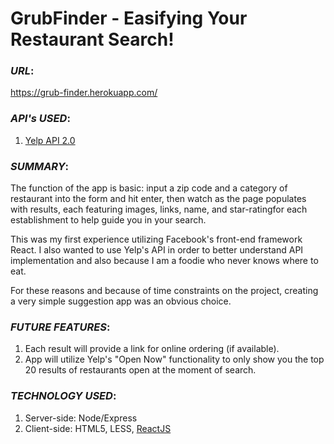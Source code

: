 # GrubFinder - Easifying Your Restaurant Search!

### _URL_:<br>
https://grub-finder.herokuapp.com/

### _API's_ _USED_:<br>
1. [Yelp API 2.0](https://www.yelp.com/developers/documentation/v2/overview)

### _SUMMARY_:<br> 
The function of the app is basic: input a zip code and a category of restaurant into the form and hit enter, then watch as the page populates with results, each featuring images, links, name, and star-ratingfor each establishment to help guide you in your search.<br> 

This was my first experience utilizing Facebook's front-end framework React. I also wanted to use Yelp's API in order to better understand API implementation and also because I am a foodie who never knows where to eat.<br>

For these reasons and because of time constraints on the project, creating a very simple suggestion app was an obvious choice. 

### _FUTURE FEATURES_:<br>
1. Each result will provide a link for online ordering (if available). 
2. App will utilize Yelp's "Open Now" functionality to only show you the top 20 results of restaurants open at the moment of search. 

### _TECHNOLOGY USED_:<br>
1. Server-side: Node/Express<br> 
2. Client-side: HTML5, LESS, [ReactJS](https://facebook.github.io/react/) 
